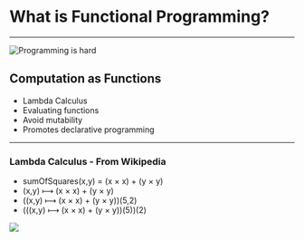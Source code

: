 # What is Functional Programming?

---

![Programming is hard](http://imgs.xkcd.com/comics/goto.png)


## Computation as Functions

- Lambda Calculus
- Evaluating functions
- Avoid mutability
- Promotes declarative programming

---

### Lambda Calculus - From Wikipedia

- sumOfSquares(x,y) = (x × x) + (y × y)
- (x,y) ⟼ (x × x) + (y × y)
- ((x,y) ⟼ (x × x) + (y × y))(5,2)
- (((x,y) ⟼ (x × x) + (y × y))(5))(2)

![](images/dafuq.jpg)

